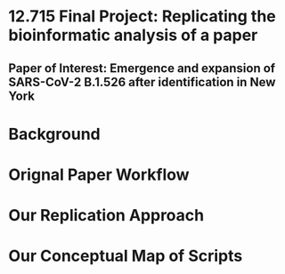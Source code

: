 
# 12.715 Final Project: Replicating the bioinformatic analysis of a paper

##  Paper of Interest:  Emergence and expansion of SARS-CoV-2 B.1.526 after identification in New York

# Background

# Orignal Paper Workflow

# Our Replication Approach

# Our Conceptual Map of Scripts
